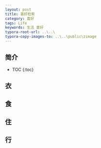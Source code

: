 ```yaml
---
layout: post
title: 喜好检索
category: 喜好
tags: Life
keywords: 生活 喜好
typora-root-url: ..\..\
typora-copy-images-to: ..\..\public\zimage
---
```



## 简介
 * TOC
 {:toc}


   


## 衣






## 食








## 住






## 行





